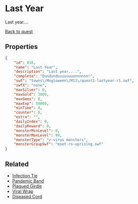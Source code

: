 # Last Year

Last year....

[Back to quest](../quests.md)

## Properties

```json
{
    "id": 816,
    "name": "Last Year",
    "description": "Last year....",
    "complete": "Dundunduuuuuuuunnnnnn!",
    "swf": "towns\/Mogloween\/M11\/quest1-lastyear-r1.swf",
    "swfX": "none",
    "maxSilver": 0,
    "maxGold": 3000,
    "maxGems": 0,
    "maxExp": 50000,
    "minTime": 0,
    "counter": 0,
    "extra": "",
    "dailyIndex": 0,
    "dailyReward": 0,
    "monsterMinLevel": 0,
    "monsterMaxLevel": 99,
    "monsterType": "z-virus monsters",
    "monsterGroupSwf": "mset-rs-uprising.swf"
}
```

## Related

- [Infection Tie](../items/5992-infection-tie.md)
- [Pandemic Band](../items/5993-pandemic-band.md)
- [Plagued Girdle](../items/5994-plagued-girdle.md)
- [Viral Wrap](../items/5995-viral-wrap.md)
- [Diseased Cord](../items/5996-diseased-cord.md)

